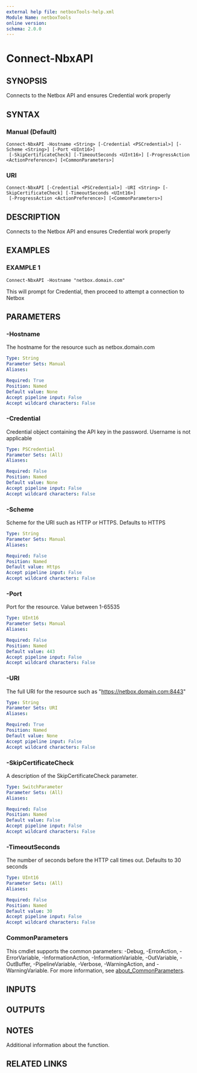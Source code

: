 ```yaml
---
external help file: netboxTools-help.xml
Module Name: netboxTools
online version:
schema: 2.0.0
---
```


# Connect-NbxAPI

## SYNOPSIS
Connects to the Netbox API and ensures Credential work properly

## SYNTAX

### Manual (Default)
```
Connect-NbxAPI -Hostname <String> [-Credential <PSCredential>] [-Scheme <String>] [-Port <UInt16>]
 [-SkipCertificateCheck] [-TimeoutSeconds <UInt16>] [-ProgressAction <ActionPreference>] [<CommonParameters>]
```

### URI
```
Connect-NbxAPI [-Credential <PSCredential>] -URI <String> [-SkipCertificateCheck] [-TimeoutSeconds <UInt16>]
 [-ProgressAction <ActionPreference>] [<CommonParameters>]
```

## DESCRIPTION
Connects to the Netbox API and ensures Credential work properly

## EXAMPLES

### EXAMPLE 1
```
Connect-NbxAPI -Hostname "netbox.domain.com"
```

This will prompt for Credential, then proceed to attempt a connection to Netbox

## PARAMETERS

### -Hostname
The hostname for the resource such as netbox.domain.com

```yaml
Type: String
Parameter Sets: Manual
Aliases:

Required: True
Position: Named
Default value: None
Accept pipeline input: False
Accept wildcard characters: False
```

### -Credential
Credential object containing the API key in the password.
Username is not applicable

```yaml
Type: PSCredential
Parameter Sets: (All)
Aliases:

Required: False
Position: Named
Default value: None
Accept pipeline input: False
Accept wildcard characters: False
```

### -Scheme
Scheme for the URI such as HTTP or HTTPS.
Defaults to HTTPS

```yaml
Type: String
Parameter Sets: Manual
Aliases:

Required: False
Position: Named
Default value: Https
Accept pipeline input: False
Accept wildcard characters: False
```

### -Port
Port for the resource.
Value between 1-65535

```yaml
Type: UInt16
Parameter Sets: Manual
Aliases:

Required: False
Position: Named
Default value: 443
Accept pipeline input: False
Accept wildcard characters: False
```

### -URI
The full URI for the resource such as "https://netbox.domain.com:8443"

```yaml
Type: String
Parameter Sets: URI
Aliases:

Required: True
Position: Named
Default value: None
Accept pipeline input: False
Accept wildcard characters: False
```

### -SkipCertificateCheck
A description of the SkipCertificateCheck parameter.

```yaml
Type: SwitchParameter
Parameter Sets: (All)
Aliases:

Required: False
Position: Named
Default value: False
Accept pipeline input: False
Accept wildcard characters: False
```

### -TimeoutSeconds
The number of seconds before the HTTP call times out.
Defaults to 30 seconds

```yaml
Type: UInt16
Parameter Sets: (All)
Aliases:

Required: False
Position: Named
Default value: 30
Accept pipeline input: False
Accept wildcard characters: False
```



### CommonParameters
This cmdlet supports the common parameters: -Debug, -ErrorAction, -ErrorVariable, -InformationAction, -InformationVariable, -OutVariable, -OutBuffer, -PipelineVariable, -Verbose, -WarningAction, and -WarningVariable. For more information, see [about_CommonParameters](http://go.microsoft.com/fwlink/?LinkID=113216).

## INPUTS

## OUTPUTS

## NOTES
Additional information about the function.

## RELATED LINKS
